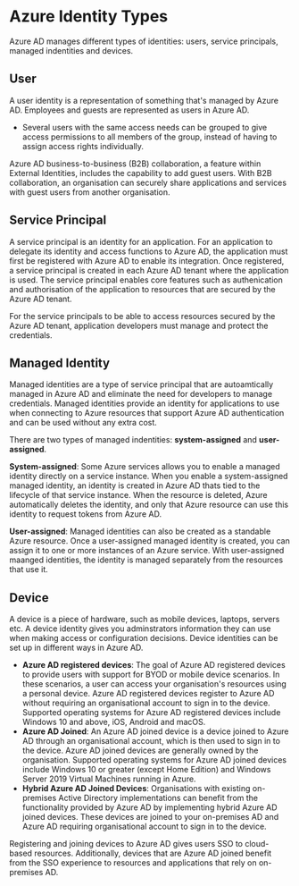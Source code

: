# Azure Identity Types

Azure AD manages different types of identities: users, service principals, managed indentities and devices. 

## User

A user identity is a representation of something that's managed by Azure AD. Employees and guests are represented as users in Azure AD. 

* Several users with the same access needs can be grouped to give access permissions to all members of the group, instead of having to assign access rights individually. 

Azure AD business-to-business (B2B) collaboration, a feature within External Identities, includes the capability to add guest users. With B2B collaboration, an organisation can securely share applications and services with guest users from another organisation. 

## Service Principal
A service principal is an identity for an application. For an application to delegate its identity and access functions to Azure AD, the application must first be registered with Azure AD to enable its integration. Once registered, a service principal is created in each Azure AD tenant where the application is used. The service principal enables core features such as authenication and authorisation of the application to resources that are secured by the Azure AD tenant.

For the service principals to be able to access resources secured by the Azure AD tenant, application developers must manage and protect the credentials. 

## Managed Identity
Managed identities are a type of service principal that are autoamtically managed in Azure AD and eliminate the need for developers to manage credentials. Managed identities provide an identity for applications to use when connecting to Azure resources that support Azure AD authentication and can be used without any extra cost.

There are two types of managed indentities: **system-assigned** and **user-assigned**. 

**System-assigned**: Some Azure services allows you to enable a managed identity directly on a service instance. When you enable a system-assigned managed identity, an identity is created in Azure AD thats tied to the lifecycle of that service instance. When the resource is deleted, Azure automatically deletes the identity, and only that Azure resource can use this identity to request tokens from Azure AD. 

**User-assigned**: Managed identities can also be created as a standable Azure resource. Once a user-assigned managed identity is created, you can assign it to one or more instances of an Azure service. With user-assigned maanged identities, the identity is managed separately from the resources that use it.

## Device
A device is a piece of hardware, such as mobile devices, laptops, servers etc. A device identity gives you adminstrators information they can use when making access or configuration decisions. Device identities can be set up in different ways in Azure AD.

* **Azure AD registered devices**: The goal of Azure AD registered devices to provide users with support for BYOD or mobile device scenarios. In these scenarios, a user can access your organisation's resources using a personal device. Azure AD registered devices register to Azure AD without requiring an organisational account to sign in to the device. Supported operating systems for Azure AD registered devices include Windows 10 and above, iOS, Android and macOS.
* **Azure AD Joined**: An Azure AD joined device is a device joined to Azure AD through an organisational account, which is then used to sign in to the device. Azure AD joined devices are generally owned by the organisation. Supported operating systems for Azure AD joined devices include Windows 10 or greater (except Home Edition) and Windows Server 2019 Virtual Machines running in Azure.
* **Hybrid Azure AD Joined Devices**: Organisations with existing on-premises Active Directory implementations can benefit from the functionality provided by Azure AD by implementing hybrid Azure AD joined devices. These devices are joined to your on-premises AD and Azure AD requiring organisational account to sign in to the device.

Registering and joining devices to Azure AD gives users SSO to cloud-based resources. Additionally, devices that are Azure AD joined benefit from the SSO experience to resources and applications that rely on on-premises AD.
